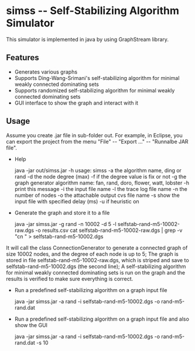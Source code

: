 simss -- Self-Stabilizing Algorithm Simulator
=============================================

This simulator is implemented in java by using GraphStream library.

Features
--------

* Generates various graphs
* Supports Ding-Wang-Srimani's self-stabilizing algorithm for minimal weakly connected dominating sets
* Supports randomized self-stabilizing algorithm for minimal weakly connected dominating sets
* GUI interface to show the graph and interact with it

Usage
-----
Assume you create .jar file in sub-folder out.
For example, in Eclipse, you can export the project from the menu "File" -- "Export ..." -- "Runnalbe JAR file".

* Help

    java -jar out/simss.jar -h
    usage: simss <options>
    -a <arg>   the algorithm name, ding or rand
    -d <arg>   the node degree (max)
    -f         if the degree value is fix or not
    -g <arg>   the graph generator algorithm name: fan, rand, doro, flower,
                watt, lobster
    -h         print this message
    -i <arg>   the input file name
    -l <arg>   the trace log file name
    -n <arg>   the number of nodes
    -o <arg>   the attachable output cvs file name
    -s <arg>   show the input file with specified delay (ms)
    -u         if heuristic on

* Generate the graph and store it to a file

    java -jar simss.jar -g rand -n 10002 -d 5 -l selfstab-rand-m5-10002-raw.dgs -o results.csv
    cat selfstab-rand-m5-10002-raw.dgs | grep -v "cn " > selfstab-rand-m5-10002.dgs

It will call the class ConnectionGenerator to generate a connected graph of size 10002 nodes,
and the degree of each node is up to 5;
The graph is stored in file selfstab-rand-m5-10002-raw.dgs, which is striped and save to selfstab-rand-m5-10002.dgs (the second line);
A 
self-stabilizing algorithm for minimal weakly connected dominating sets
is run on the graph and the results is verified to make sure everything is correct.


* Run a predefined self-stabilizing algorithm on a graph input file

    java -jar simss.jar -a rand -i selfstab-rand-m5-10002.dgs -o rand-m5-rand.dat


* Run a predefined self-stabilizing algorithm on a graph input file and also show the GUI

    java -jar simss.jar -a rand -i selfstab-rand-m5-10002.dgs -o rand-m5-rand.dat -s 10



